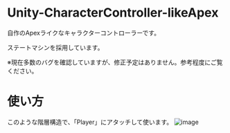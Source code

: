 # Unity-CharacterController-likeApex
自作のApexライクなキャラクターコントローラーです。

ステートマシンを採用しています。

※現在多数のバグを確認していますが、修正予定はありません。参考程度にご覧ください。
# 使い方
このような階層構造で、「Player」にアタッチして使います。
![image](https://github.com/AtsuAtsu0120/Unity-CharacterController-likeApex/assets/58623243/4867df04-9f2b-46c7-8ddb-80bbd1c11e89)
